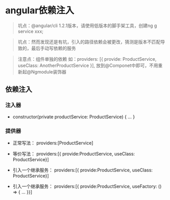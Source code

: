 # angular依赖注入

> 坑点：@angular/cli 1.2.1版本，请使用低版本的脚手架工具，创建ng g service xxx;

> 坑点：然而发现还是有坑，引入的路径依赖会被更改，猜测是版本不匹配导致的，最后手动写依赖的服务

> 注意点：组件单独的依赖 如：providers: [{ provide: ProductService, useClass: AnotherProductService }],
  放到@Componet中即可，不用重新起@Ngmodule装饰器

## 依赖注入

### 注入器

+ constructor(private productService: ProductService) { ... }

### 提供器

+ 正常写法：         providers:[ProductService]

+ 等价写法：         providers:[{ provide:ProductService, useClass: ProductService}]

+ 引入一个继承服务：  providers:[{ provide:ProductService, useClass: ProductService}]

+ 引入一个继承服务：  providers:[{ provide:ProductService, useFactory: () => { ... }}]
